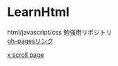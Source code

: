 # LearnHtml
html/javascript/css 勉強用リポジトリ  
[gh-pagesリンク](https://puppies-jp.github.io/LearnHtml/)

[x scroll page](https://puppies-jp.github.io/LearnHtml/recruit.html)